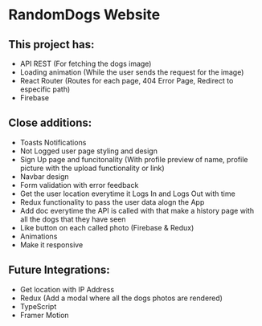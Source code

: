 # RandomDogs Website

## This project has:

- API REST (For fetching the dogs image)
- Loading animation (While the user sends the request for the image)
- React Router (Routes for each page, 404 Error Page, Redirect to especific path)
- Firebase

## Close additions:

- Toasts Notifications
- Not Logged user page styling and design
- Sign Up page and funcitonality (With profile preview of name, profile picture with the upload functionality or link)
- Navbar design
- Form validation with error feedback
- Get the user location everytime it Logs In and Logs Out with time
- Redux functionality to pass the user data alogn the App
- Add doc everytime the API is called with that make a history page with all the dogs that they have seen
- Like button on each called photo (Firebase & Redux)
- Animations
- Make it responsive

## Future Integrations:

- Get location with IP Address
- Redux (Add a modal where all the dogs photos are rendered)
- TypeScript
- Framer Motion



